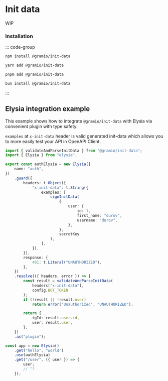 # Init data

WIP

### Installation

::: code-group

```bash [npm]
npm install @gramio/init-data
```

```bash [yarn]
yarn add @gramio/init-data
```

```bash [pnpm]
pnpm add @gramio/init-data
```

```bash [bun]
bun install @gramio/init-data
```

:::

## Elysia integration example

This example shows how to integrate `@gramio/init-data` with Elysia via convenient plugin with type safety.

`examples` at `x-init-data` header is valid generated init-data which allows you to more easily test your API in OpenAPI Client.

```ts twoslash
import { validateAndParseInitData } from "@gramio/init-data";
import { Elysia } from "elysia";

export const authElysia = new Elysia({
    name: "auth",
})
    .guard({
        headers: t.Object({
            "x-init-data": t.String({
                examples: [
                    signInitData(
                        {
                            user: {
                                id: 1,
                                first_name: "durov",
                                username: "durov",
                            },
                        },
                        secretKey
                    ),
                ],
            }),
        }),
        response: {
            401: t.Literal("UNAUTHORIZED"),
        },
    })
    .resolve(({ headers, error }) => {
        const result = validateAndParseInitData(
            headers["x-init-data"],
            config.BOT_TOKEN
        );
        if (!result || !result.user)
            return error("Unauthorized", "UNAUTHORIZED");

        return {
            tgId: result.user.id,
            user: result.user,
        };
    })
    .as("plugin");

const app = new Elysia()
    .get("hello", "world")
    .use(authElysia)
    .get("/user", ({ user }) => {
        user;
        // ^?
    });
```
